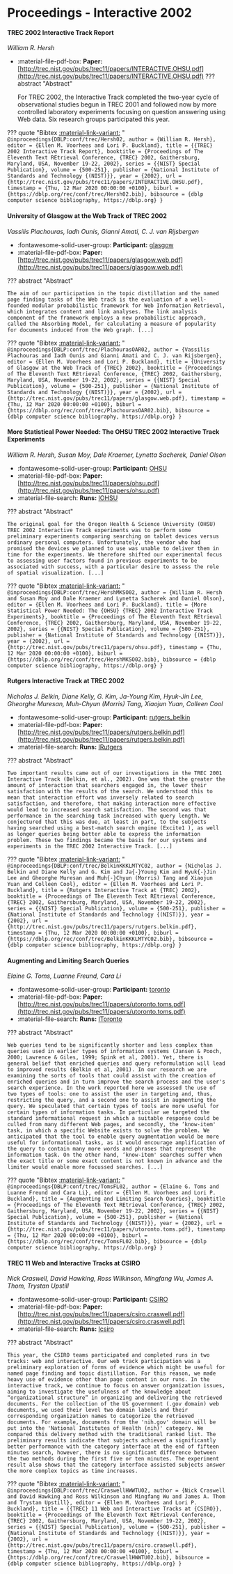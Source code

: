 # Proceedings - Interactive 2002 

#### TREC 2002 Interactive Track Report

_William R. Hersh_

- :material-file-pdf-box: **Paper:** [http://trec.nist.gov/pubs/trec11/papers/INTERACTIVE.OHSU.pdf](http://trec.nist.gov/pubs/trec11/papers/INTERACTIVE.OHSU.pdf)
??? abstract "Abstract"
	
	For TREC 2002, the Interactive Track completed the two-year cycle of observational studies begun in TREC 2001 and followed now by more controlled laboratory experiments focusing on question answering using Web data. Six research groups participated this year.
	

??? quote "Bibtex [:material-link-variant:](https://dblp.org/rec/conf/trec/Hersh02.bib) "
	```
	@inproceedings{DBLP:conf/trec/Hersh02,
		author = {William R. Hersh},
		editor = {Ellen M. Voorhees and Lori P. Buckland},
		title = {{TREC} 2002 Interactive Track Report},
		booktitle = {Proceedings of The Eleventh Text REtrieval Conference, {TREC} 2002, Gaithersburg, Maryland, USA, November 19-22, 2002},
		series = {{NIST} Special Publication},
		volume = {500-251},
		publisher = {National Institute of Standards and Technology {(NIST)}},
		year = {2002},
		url = {http://trec.nist.gov/pubs/trec11/papers/INTERACTIVE.OHSU.pdf},
		timestamp = {Thu, 12 Mar 2020 00:00:00 +0100},
		biburl = {https://dblp.org/rec/conf/trec/Hersh02.bib},
		bibsource = {dblp computer science bibliography, https://dblp.org}
	}
	```

#### University of Glasgow at the Web Track of TREC 2002

_Vassilis Plachouras, Iadh Ounis, Gianni Amati, C. J. van Rijsbergen_

- :fontawesome-solid-user-group: **Participant:** [glasgow](./participants.md#glasgow)
- :material-file-pdf-box: **Paper:** [http://trec.nist.gov/pubs/trec11/papers/glasgow.web.pdf](http://trec.nist.gov/pubs/trec11/papers/glasgow.web.pdf)

??? abstract "Abstract"
	
	The aim of our participation in the topic distillation and the named page finding tasks of the Web track is the evaluation of a well-founded modular probabilistic framework for Web Information Retrieval, which integrates content and link analyses. The link analysis component of the framework employs a new probabilistic approach, called the Absorbing Model, for calculating a measure of popularity for documents induced from the Web graph. [...]
	

??? quote "Bibtex [:material-link-variant:](https://dblp.org/rec/conf/trec/PlachourasOAR02.bib) "
	```
	@inproceedings{DBLP:conf/trec/PlachourasOAR02,
		author = {Vassilis Plachouras and Iadh Ounis and Gianni Amati and C. J. van Rijsbergen},
		editor = {Ellen M. Voorhees and Lori P. Buckland},
		title = {University of Glasgow at the Web Track of {TREC} 2002},
		booktitle = {Proceedings of The Eleventh Text REtrieval Conference, {TREC} 2002, Gaithersburg, Maryland, USA, November 19-22, 2002},
		series = {{NIST} Special Publication},
		volume = {500-251},
		publisher = {National Institute of Standards and Technology {(NIST)}},
		year = {2002},
		url = {http://trec.nist.gov/pubs/trec11/papers/glasgow.web.pdf},
		timestamp = {Thu, 12 Mar 2020 00:00:00 +0100},
		biburl = {https://dblp.org/rec/conf/trec/PlachourasOAR02.bib},
		bibsource = {dblp computer science bibliography, https://dblp.org}
	}
	```

#### More Statistical Power Needed: The OHSU TREC 2002 Interactive  Track Experiments

_William R. Hersh, Susan Moy, Dale Kraemer, Lynetta Sacherek, Daniel Olson_

- :fontawesome-solid-user-group: **Participant:** [OHSU](./participants.md#ohsu)
- :material-file-pdf-box: **Paper:** [http://trec.nist.gov/pubs/trec11/papers/ohsu.pdf](http://trec.nist.gov/pubs/trec11/papers/ohsu.pdf)
- :material-file-search: **Runs:** [IOHSU](./runs.md#iohsu)

??? abstract "Abstract"
	
	The original goal for the Oregon Health & Science University (OHSU) TREC 2002 Interactive Track experiments was to perform some preliminary experiments comparing searching on tablet devices versus ordinary personal computers. Unfortunately, the vendor who had promised the devices we planned to use was unable to deliver them in time for the experiments. We therefore shifted our experimental focus to assessing user factors found in previous experiments to be associated with success, with a particular desire to assess the role of spatial visualization. [...]
	

??? quote "Bibtex [:material-link-variant:](https://dblp.org/rec/conf/trec/HershMKSO02.bib) "
	```
	@inproceedings{DBLP:conf/trec/HershMKSO02,
		author = {William R. Hersh and Susan Moy and Dale Kraemer and Lynetta Sacherek and Daniel Olson},
		editor = {Ellen M. Voorhees and Lori P. Buckland},
		title = {More Statistical Power Needed: The {OHSU} {TREC} 2002 Interactive Track Experiments},
		booktitle = {Proceedings of The Eleventh Text REtrieval Conference, {TREC} 2002, Gaithersburg, Maryland, USA, November 19-22, 2002},
		series = {{NIST} Special Publication},
		volume = {500-251},
		publisher = {National Institute of Standards and Technology {(NIST)}},
		year = {2002},
		url = {http://trec.nist.gov/pubs/trec11/papers/ohsu.pdf},
		timestamp = {Thu, 12 Mar 2020 00:00:00 +0100},
		biburl = {https://dblp.org/rec/conf/trec/HershMKSO02.bib},
		bibsource = {dblp computer science bibliography, https://dblp.org}
	}
	```

#### Rutgers Interactive Track at TREC 2002

_Nicholas J. Belkin, Diane Kelly, G. Kim, Ja-Young Kim, Hyuk-Jin Lee, Gheorghe Muresan, Muh-Chyun (Morris) Tang, Xiaojun Yuan, Colleen Cool_

- :fontawesome-solid-user-group: **Participant:** [rutgers_belkin](./participants.md#rutgers_belkin)
- :material-file-pdf-box: **Paper:** [http://trec.nist.gov/pubs/trec11/papers/rutgers.belkin.pdf](http://trec.nist.gov/pubs/trec11/papers/rutgers.belkin.pdf)
- :material-file-search: **Runs:** [IRutgers](./runs.md#irutgers)

??? abstract "Abstract"
	
	Two important results came out of our investigations in the TREC 2001 Interactive Track (Belkin, et al., 2002). One was that the greater the amount of interaction that searchers engaged in, the lower their satisfaction with the results of the search. We understood this to mean that interaction effort was inversely related to search satisfaction, and therefore, that making interaction more effective would lead to increased search satisfaction. The second was that performance in the searching task increased with query length. We conjectured that this was due, at least in part, to the subjects having searched using a best-match search engine (Excite1 ), as well as longer queries being better able to express the information problem. These two findings became the basis for our systems and experiments in the TREC 2002 Interactive Track. [...]
	

??? quote "Bibtex [:material-link-variant:](https://dblp.org/rec/conf/trec/BelkinKKKLMTYC02.bib) "
	```
	@inproceedings{DBLP:conf/trec/BelkinKKKLMTYC02,
		author = {Nicholas J. Belkin and Diane Kelly and G. Kim and Ja{-}Young Kim and Hyuk{-}Jin Lee and Gheorghe Muresan and Muh{-}Chyun (Morris) Tang and Xiaojun Yuan and Colleen Cool},
		editor = {Ellen M. Voorhees and Lori P. Buckland},
		title = {Rutgers Interactive Track at {TREC} 2002},
		booktitle = {Proceedings of The Eleventh Text REtrieval Conference, {TREC} 2002, Gaithersburg, Maryland, USA, November 19-22, 2002},
		series = {{NIST} Special Publication},
		volume = {500-251},
		publisher = {National Institute of Standards and Technology {(NIST)}},
		year = {2002},
		url = {http://trec.nist.gov/pubs/trec11/papers/rutgers.belkin.pdf},
		timestamp = {Thu, 12 Mar 2020 00:00:00 +0100},
		biburl = {https://dblp.org/rec/conf/trec/BelkinKKKLMTYC02.bib},
		bibsource = {dblp computer science bibliography, https://dblp.org}
	}
	```

#### Augmenting and Limiting Search Queries

_Elaine G. Toms, Luanne Freund, Cara Li_

- :fontawesome-solid-user-group: **Participant:** [toronto](./participants.md#toronto)
- :material-file-pdf-box: **Paper:** [http://trec.nist.gov/pubs/trec11/papers/utoronto.toms.pdf](http://trec.nist.gov/pubs/trec11/papers/utoronto.toms.pdf)
- :material-file-search: **Runs:** [IToronto](./runs.md#itoronto)

??? abstract "Abstract"
	
	Web queries tend to be significantly shorter and less complex than queries used in earlier types of information systems (Jansen & Pooch, 2000; Lawrence & Giles, 1999; Spink et al, 2001). Yet, there is general belief that enriched queries and query reformulation will lead to improved results (Belkin et al, 2001). In our research we are examining the sorts of tools that could assist with the creation of enriched queries and in turn improve the search process and the user's search experience. In the work reported here we assessed the use of two types of tools: one to assist the user in targeting and, thus, restricting the query, and a second one to assist in augmenting the query. We speculated that certain types of tools are more useful for certain types of information tasks. In particular we targeted the standard informational request in which a suitable response could be culled from many different Web pages, and secondly, the ‘know-item' task, in which a specific Website exists to solve the problem. We anticipated that the tool to enable query augmentation would be more useful for informational tasks, as it would encourage amplification of the query to contain many more words and phrases that represent the information task. On the other hand, ‘know-item' searches suffer when the exact title or some exact content is not known in advance and the limiter would enable more focussed searches. [...]
	

??? quote "Bibtex [:material-link-variant:](https://dblp.org/rec/conf/trec/TomsFL02.bib) "
	```
	@inproceedings{DBLP:conf/trec/TomsFL02,
		author = {Elaine G. Toms and Luanne Freund and Cara Li},
		editor = {Ellen M. Voorhees and Lori P. Buckland},
		title = {Augmenting and Limiting Search Queries},
		booktitle = {Proceedings of The Eleventh Text REtrieval Conference, {TREC} 2002, Gaithersburg, Maryland, USA, November 19-22, 2002},
		series = {{NIST} Special Publication},
		volume = {500-251},
		publisher = {National Institute of Standards and Technology {(NIST)}},
		year = {2002},
		url = {http://trec.nist.gov/pubs/trec11/papers/utoronto.toms.pdf},
		timestamp = {Thu, 12 Mar 2020 00:00:00 +0100},
		biburl = {https://dblp.org/rec/conf/trec/TomsFL02.bib},
		bibsource = {dblp computer science bibliography, https://dblp.org}
	}
	```

#### TREC 11 Web and Interactive Tracks at CSIRO

_Nick Craswell, David Hawking, Ross Wilkinson, Mingfang Wu, James A. Thom, Trystan Upstill_

- :fontawesome-solid-user-group: **Participant:** [CSIRO](./participants.md#csiro)
- :material-file-pdf-box: **Paper:** [http://trec.nist.gov/pubs/trec11/papers/csiro.craswell.pdf](http://trec.nist.gov/pubs/trec11/papers/csiro.craswell.pdf)
- :material-file-search: **Runs:** [Icsiro](./runs.md#icsiro)

??? abstract "Abstract"
	
	This year, the CSIRO teams participated and completed runs in two tracks: web and interactive. Our web track participation was a preliminary exploration of forms of evidence which might be useful for named page finding and topic distillation. For this reason, we made heavy use of evidence other than page content in our runs. In the interactive track, we continue to focus on answer organization issues, aiming to investigate the usefulness of the knowledge about “organizational structure” in organizing and delivering the retrieved documents. For the collection of the US government (.gov domain) web documents, we used their level two domain labels and their corresponding organization names to categorize the retrieved documents. For example, documents from the 'nih.gov' domain will be put into the 'National Institutes of Health (nih)' category. We compared this delivery method with the traditional ranked list. The preliminary results indicate that subjects achieved a significantly better performance with the category interface at the end of fifteen minutes search, however, there is no significant difference between the two methods during the first five or ten minutes. The experiment result also shows that the category interface assisted subjects answer the more complex topics as time increases.
	

??? quote "Bibtex [:material-link-variant:](https://dblp.org/rec/conf/trec/CraswellHWWTU02.bib) "
	```
	@inproceedings{DBLP:conf/trec/CraswellHWWTU02,
		author = {Nick Craswell and David Hawking and Ross Wilkinson and Mingfang Wu and James A. Thom and Trystan Upstill},
		editor = {Ellen M. Voorhees and Lori P. Buckland},
		title = {{TREC} 11 Web and Interactive Tracks at {CSIRO}},
		booktitle = {Proceedings of The Eleventh Text REtrieval Conference, {TREC} 2002, Gaithersburg, Maryland, USA, November 19-22, 2002},
		series = {{NIST} Special Publication},
		volume = {500-251},
		publisher = {National Institute of Standards and Technology {(NIST)}},
		year = {2002},
		url = {http://trec.nist.gov/pubs/trec11/papers/csiro.craswell.pdf},
		timestamp = {Thu, 12 Mar 2020 00:00:00 +0100},
		biburl = {https://dblp.org/rec/conf/trec/CraswellHWWTU02.bib},
		bibsource = {dblp computer science bibliography, https://dblp.org}
	}
	```

